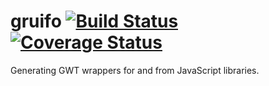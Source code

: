gruifo [![Build Status](https://travis-ci.org/gruifo/gruifo.svg)](https://travis-ci.org/gruifo/gruifo) [![Coverage Status](https://coveralls.io/repos/gruifo/gruifo/badge.svg)](https://coveralls.io/r/gruifo/gruifo)
==================

Generating GWT wrappers for and from JavaScript libraries.
